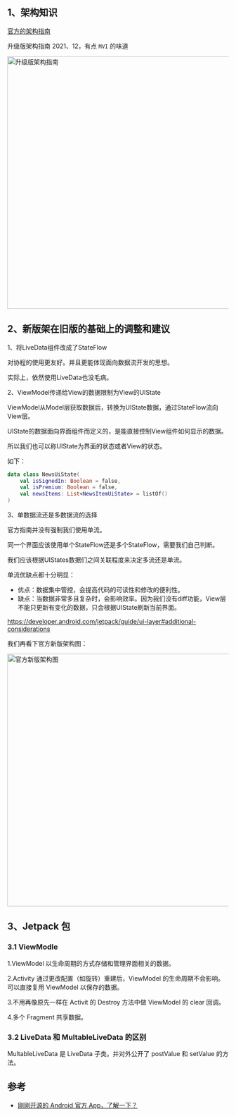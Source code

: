 
## 1、架构知识

[官方的架构指南](https://developer.android.com/jetpack/guide?hl=zh-cn) 

升级版架构指南 2021、12，有点 `MVI` 的味道

<img width="573" alt="升级版架构指南" src="https://user-images.githubusercontent.com/17560388/154452988-d81d8ab8-e7a0-4713-8289-239d1e274956.png">

## 2、新版架在旧版的基础上的调整和建议

1、将LiveData组件改成了StateFlow

对协程的使用更友好。并且更能体现面向数据流开发的思想。

实际上，依然使用LiveData也没毛病。

2、ViewModel传递给View的数据限制为View的UIState

ViewModel从Model层获取数据后，转换为UIState数据，通过StateFlow流向View层。

UIState的数据面向界面组件而定义的，是能直接控制View组件如何显示的数据。

所以我们也可以称UIState为界面的状态或者View的状态。

如下：

```kotlin
data class NewsUiState(
    val isSignedIn: Boolean = false,
    val isPremium: Boolean = false,
    val newsItems: List<NewsItemUiState> = listOf()
)
```

3、单数据流还是多数据流的选择

官方指南并没有强制我们使用单流。

同一个界面应该使用单个StateFlow还是多个StateFlow，需要我们自己判断。

我们应该根据UIStates数据们之间关联程度来决定多流还是单流。

单流优缺点都十分明显：
- 优点：数据集中管控，会提高代码的可读性和修改的便利性。
- 缺点：当数据非常多且复杂时，会影响效率。因为我们没有diff功能，View层不能只更新有变化的数据，只会根据UIState刷新当前界面。

https://developer.android.com/jetpack/guide/ui-layer#additional-considerations

我们再看下官方新版架构图：

<img width="573" alt="官方新版架构图" src="https://user-images.githubusercontent.com/17560388/154453572-e8e847d8-71c1-4c45-8078-6e525f87bffc.png">

## 3、Jetpack 包

### 3.1 ViewModle

1.ViewModel 以生命周期的方式存储和管理界面相关的数据。

2.Activity 通过更改配置（如旋转）重建后，ViewModel 的生命周期不会影响。可以直接复用 ViewModel 以保存的数据。

3.不用再像原先一样在 Activit 的 Destroy 方法中做 ViewModel 的 clear 回调。

4.多个 Fragment 共享数据。

### 3.2 LiveData 和 MultableLiveData 的区别

MultableLiveData 是 LiveData 子类。并对外公开了 postValue 和 setValue 的方法。

## 参考
- [刚刚开源的 Android 官方 App，了解一下？](https://mp.weixin.qq.com/s/GDfC1J9rm3TtmP5gc_eXfA)
